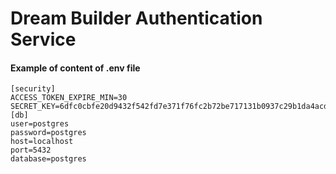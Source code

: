 # Dream Builder Authentication Service


#### Example of content of .env file
```
[security]
ACCESS_TOKEN_EXPIRE_MIN=30
SECRET_KEY=6dfc0cbfe20d9432f542fd7e371f76fc2b72be717131b0937c29b1da4acd6080
[db]
user=postgres
password=postgres
host=localhost
port=5432
database=postgres
```